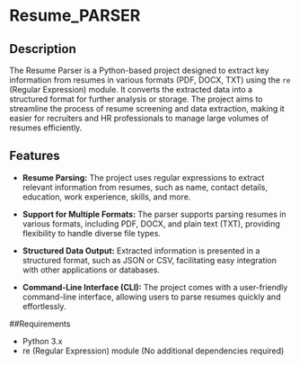# Resume_PARSER


## Description

The Resume Parser is a Python-based project designed to extract key information from resumes in various formats (PDF, DOCX, TXT) using the `re` (Regular Expression) module. It converts the extracted data into a structured format for further analysis or storage. The project aims to streamline the process of resume screening and data extraction, making it easier for recruiters and HR professionals to manage large volumes of resumes efficiently.

## Features

- **Resume Parsing:** The project uses regular expressions to extract relevant information from resumes, such as name, contact details, education, work experience, skills, and more.

- **Support for Multiple Formats:** The parser supports parsing resumes in various formats, including PDF, DOCX, and plain text (TXT), providing flexibility to handle diverse file types.

- **Structured Data Output:** Extracted information is presented in a structured format, such as JSON or CSV, facilitating easy integration with other applications or databases.

- **Command-Line Interface (CLI):** The project comes with a user-friendly command-line interface, allowing users to parse resumes quickly and effortlessly.



##Requirements
- Python 3.x
- re (Regular Expression) module (No additional dependencies required)
